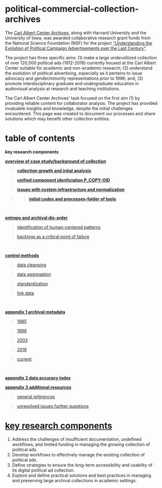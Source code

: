 # political-commercial-collection-archives


The [Carl Albert Center Archives](https://www.ou.edu/carlalbertcenter/congressional-collection), along with Harvard University and the University of Iowa, was awarded collaborative research grant funds from the National Science Foundation (NSF) for the project ["Understanding the Evolution of Political Campaign Advertisements over the Last Century"](https://s-lib024.lib.uiowa.edu/campaignvids/people.html).

The project has three specific aims: (1) make a large underutilized collection of  over 120,000 political ads (1912-2016) currently housed at the Carl Albert Center suitable for academic and non-academic research; (2) understand the evolution of political advertising, especially as it pertains to issue advocacy and gender/minority representations prior to 1996; and, (3) promote interdisciplinary graduate and undergraduate education in audiovisual analysis at research and teaching institutions. ​

The Carl Albert Center Archives' task focused on the first aim (1) by providing reliable content for collaborator analysis. The project has provided invaluable insights and knowledge, despite the initial challenges encountered. This page was created to document our processes and share solutions which may benefit other collection entities. 

# table of contents

**key research components**

[**overview of case study/background of collection**](https://github.com/prys0000/political-commercial-collection-archives/blob/main/documentation/case-study.md)

  > [**collection growth and intial analysis**](https://github.com/prys0000/political-commercial-collection-archives/blob/main/documentation/collection-growth-initial-analysis.md)

  > [**unified component idenficiation P_COPY-OID**](https://github.com/prys0000/political-commercial-collection-archives/blob/main/documentation/component-identification.md)

  > [**issues with system infrastructure and normalization**](https://github.com/prys0000/political-commercial-collection-archives/blob/main/documentation/issues%20with%20system%20infrastructure%20and%20normalization.md)

  >> [**initial codes and processes-folder of tools**](https://github.com/prys0000/political-commercial-collection-archives/tree/main/initial-codes-processes) 
<br>

[**entropy and archival dis-order**](entropy-and-archival-disorder)

> [identification of human-centered patterns](#identification-of-human-centered-patterns)

> [backlogs as a critical point of failure](#backlogs-as-a-critical-point-of-failure)
<br>

[**control methods**](control-methods)

> [data cleansing](#data-cleansing)

> [data aggregation](#data-aggregation)

> [standardization](#standardization)

> [link data](#link-data)
<br>

[**appendix 1  archival metadata**](appendix-1)

> [1985](#appendix-1-archival-metadata-1985)

> [1996](#appendix-1-archival-metadata-1996)

> [2003](#appendix-1-archival-metadata-2003)

> [2019](#appendix-1-archival-metadata-2019)

> [current](#appendix-1-archival-metdata-current)
<br>

[**appendix 2 data accuracy index**](appendix-2)
<br>

[**appendix 3 additional resources**](appendix-3)

> [general references](#general-references)

> [unresolved issues further questions](#unresolved-issues-further-questions)



#

# [**key research components**](key-research-components)

1. Address the challenges of insufficient documentation, undefined workflows, and limited funding in managing the growing collection of political ads.
2. Develop workflows to effectively manage the existing collection of political ads.
3. Define strategies to ensure the long-term accessibility and usability of its digital political ad collection.
4. Explore and define practical solutions and best practices in managing and preserving large archival collections in academic settings.

